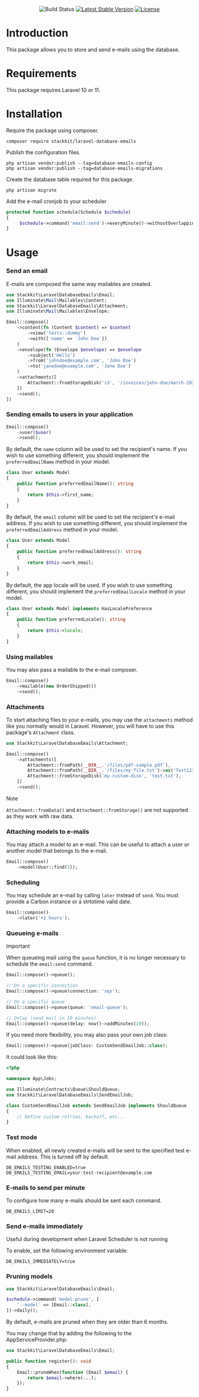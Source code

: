 <p align="center">
<img src="https://github.com/stackkit/laravel-database-emails/workflows/Run%20tests/badge.svg?branch=master" alt="Build Status">
<a href="https://packagist.org/packages/stackkit/laravel-database-emails"><img src="https://poser.pugx.org/stackkit/laravel-database-emails/v/stable.svg" alt="Latest Stable Version"></a>
<a href="https://packagist.org/packages/stackkit/laravel-database-emails"><img src="https://poser.pugx.org/stackkit/laravel-database-emails/downloads.svg" alt="License"></a>
</p>

# Introduction

This package allows you to store and send e-mails using the database. 

# Requirements

This package requires Laravel 10 or 11.

# Installation

Require the package using composer.

```shell
composer require stackkit/laravel-database-emails
```

Publish the configuration files.

```shell
php artisan vendor:publish --tag=database-emails-config
php artisan vendor:publish --tag=database-emails-migrations
```

Create the database table required for this package.

```shell
php artisan migrate
```

Add the e-mail cronjob to your scheduler

```php
protected function schedule(Schedule $schedule)
{
     $schedule->command('email:send')->everyMinute()->withoutOverlapping(5);
}
```


# Usage

### Send an email

E-mails are composed the same way mailables are created.

```php
use Stackkit\LaravelDatabaseEmails\Email;
use Illuminate\Mail\Mailables\Content;
use Stackkit\LaravelDatabaseEmails\Attachment;
use Illuminate\Mail\Mailables\Envelope;

Email::compose()
    ->content(fn (Content $content) => $content
        ->view('tests::dummy')
        ->with(['name' => 'John Doe'])
    )
    ->envelope(fn (Envelope $envelope) => $envelope
        ->subject('Hello')
        ->from('johndoe@example.com', 'John Doe')
        ->to('janedoe@example.com', 'Jane Doe')
    )
    ->attachments([
        Attachment::fromStorageDisk('s3', '/invoices/john-doe/march-2024.pdf'),
    ])
    ->send();
])
```

### Sending emails to users in your application

```php
Email::compose()
    ->user($user)
    ->send();
```

By default, the `name` column will be used to set the recipient's name. If you wish to use something different, you should implement the `preferredEmailName` method in your model.

```php
class User extends Model
{
    public function preferredEmailName(): string
    {
        return $this->first_name;
    }
}
```

By default, the `email` column will be used to set the recipient's e-mail address. If you wish to use something different, you should implement the `preferredEmailAddress` method in your model.

```php
class User extends Model
{
    public function preferredEmailAddress(): string
    {
        return $this->work_email;
    }
}
```

By default, the app locale will be used. If you wish to use something different, you should implement the `preferredEmailLocale` method in your model.

```php
class User extends Model implements HasLocalePreference
{
    public function preferredLocale(): string
    {
        return $this->locale;
    }
}
```

### Using mailables

You may also pass a mailable to the e-mail composer.

```php
Email::compose()
    ->mailable(new OrderShipped())
    ->send();
```

### Attachments

To start attaching files to your e-mails, you may use the `attachments` method like you normally would in Laravel.
However, you will have to use this package's `Attachment` class.


```php
use Stackkit\LaravelDatabaseEmails\Attachment;

Email::compose()
    ->attachments([
        Attachment::fromPath(__DIR__.'/files/pdf-sample.pdf'),
        Attachment::fromPath(__DIR__.'/files/my-file.txt')->as('Test123 file'),
        Attachment::fromStorageDisk('my-custom-disk', 'test.txt'),
    ])
    ->send();
```

> [!NOTE]
> `Attachment::fromData()` and `Attachment::fromStorage()` are not supported as they work with raw data.

### Attaching models to e-mails

You may attach a model to an e-mail. This can be useful to attach a user or another model that belongs to the e-mail.

```php
Email::compose()
    ->model(User::find(1));
```

### Scheduling

You may schedule an e-mail by calling `later` instead of `send`. You must provide a Carbon instance or a strtotime valid date.

```php
Email::compose()
    ->later('+2 hours');
```

### Queueing e-mails

> [!IMPORTANT]
> When queueing mail using the `queue` function, it is no longer necessary to schedule the `email:send` command.

```php
Email::compose()->queue();

// On a specific connection
Email::compose()->queue(connection: 'sqs');

// On a specific queue
Email::compose()->queue(queue: 'email-queue');

// Delay (send mail in 10 minutes)
Email::compose()->queue(delay: now()->addMinutes(10));
```

If you need more flexibility, you may also pass your own job class:

```php
Email::compose()->queue(jobClass: CustomSendEmailJob::class);
```

It could look like this:

```php
<?php

namespace App\Jobs;

use Illuminate\Contracts\Queue\ShouldQueue;
use Stackkit\LaravelDatabaseEmails\SendEmailJob;

class CustomSendEmailJob extends SendEmailJob implements ShouldQueue
{
    // Define custom retries, backoff, etc...
}
```

### Test mode

When enabled, all newly created e-mails will be sent to the specified test e-mail address. This is turned off by default.

```dotenv
DB_EMAILS_TESTING_ENABLED=true
DB_EMAILS_TESTING_EMAIL=your-test-recipient@example.com
```

### E-mails to send per minute

To configure how many e-mails should be sent each command.

```dotenv
DB_EMAILS_LIMIT=20
```

### Send e-mails immediately

Useful during development when Laravel Scheduler is not running

To enable, set the following environment variable:

```dotenv
DB_EMAILS_IMMEDIATELY=true
```

### Pruning models

```php
use Stackkit\LaravelDatabaseEmails\Email;

$schedule->command('model:prune', [
    '--model' => [Email::class],
])->daily();
```

By default, e-mails are pruned when they are older than 6 months.

You may change that by adding the following to the AppServiceProvider.php:

```php
use Stackkit\LaravelDatabaseEmails\Email;

public function register(): void
{
    Email::pruneWhen(function (Email $email) {
        return $email->where(...);
    });
}
```
